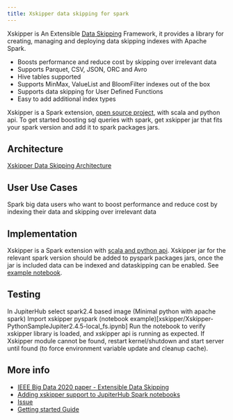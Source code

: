 ```yaml
---
title: Xskipper data skipping for spark
---
```


Xskipper is An Extensible [Data Skipping](https://xskipper.io/master/concepts/data-skipping) Framework, it provides a library for creating, managing and deploying data skipping indexes with Apache Spark.

- Boosts performance and reduce cost by skipping over irrelevant data
- Supports Parquet, CSV, JSON, ORC and Avro
- Hive tables supported
- Supports MinMax, ValueList and BloomFilter indexes out of the box
- Supports data skipping for User Defined Functions
- Easy to add additional index types

Xskipper is a Spark extension, [open source project](https://github.com/xskipper-io/xskipper), with scala and python api. To get started boosting sql queries with spark, get xskipper jar that fits your spark version and add it to spark packages jars.

## Architecture
[Xskipper Data Skipping Architecture](https://xskipper.io/master/concepts/extensible/)

## User Use Cases
Spark big data users who want to boost performance and reduce cost by indexing their data and skipping over irrelevant data

## Implementation
Xskipper is a Spark extension with [scala and python api](https://xskipper.io/master/api/indexing/). 
Xskipper jar for the relevant spark version should be added to pyspark packages jars, once the jar is included data can be indexed and dataskipping can be enabled. See [example notebook](https://github.com/xskipper-io/xskipper/blob/master/notebooks/python/Xskipper%20-%20Python%20Sample.ipynb).

## Testing
In JupiterHub select spark2.4 based image (Minimal python with apache spark)
Import xskipper pyspark (notebook example)[xskipper/Xskipper-PythonSampleJupiter2.4.5-local_fs.ipynb]
Run the notebook to verify xskipper library is loaded, and xskipper api is running as expected.
If Xskipper module cannot be found, restart kernel/shutdown and start server until found (to force environment variable update and cleanup cache).

## More info

- [IEEE Big Data 2020 paper - Extensible Data Skipping](https://arxiv.org/abs/2009.08150)
- [Adding xskipper support to JupiterHub Spark notebooks](https://github.com/opendatahub-io/odh-manifests/pull/451)
- [Issue](https://issues.redhat.com/projects/ODH/issues/ODH-447)
- [Getting started Guide](https://xskipper.io/master/getting-started/quick-start-guide/)
